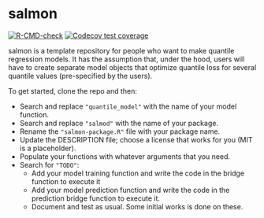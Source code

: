 
<!-- README.md is generated from README.Rmd. Please edit that file -->

# salmon

<!-- badges: start -->

[![R-CMD-check](https://github.com/topepo/salmon/actions/workflows/R-CMD-check.yaml/badge.svg)](https://github.com/topepo/salmon/actions/workflows/R-CMD-check.yaml)
[![Codecov test
coverage](https://codecov.io/gh/topepo/salmon/branch/main/graph/badge.svg)](https://app.codecov.io/gh/topepo/salmon?branch=main)
<!-- badges: end -->

salmon is a template repository for people who want to make quantile
regression models. It has the assumption that, under the hood, users
will have to create separate model objects that optimize quantile loss
for several quantile values (pre-specified by the users).

To get started, clone the repo and then:

- Search and replace `"quantile_model"` with the name of your model
  function.
- Search and replace `"salmod"` with the name of your package.
- Rename the `"salmon-package.R"` file with your package name.
- Update the DESCRIPTION file; choose a license that works for you (MIT
  is a placeholder).
- Populate your functions with whatever arguments that you need.
- Search for `"TODO"`:
  - Add your model training function and write the code in the bridge
    function to execute it
  - Add your model prediction function and write the code in the
    prediction bridge function to execute it.
  - Document and test as usual. Some initial works is done on these.
